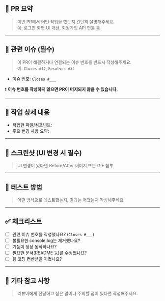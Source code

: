 ## 📌 PR 요약

> 이번 PR에서 어떤 작업을 했는지 간단히 설명해주세요.  
> 예: 로그인 화면 UI 개선, 회원가입 API 연동 등

---

## 🔗 관련 이슈 (필수)

> 이 PR이 해결하거나 연결되는 이슈 번호를 반드시 작성해주세요.  
> 예: `Closes #12`, `Resolves #34`

- 이슈 번호: `Closes #___`

❗ **이슈 번호를 작성하지 않으면 PR이 머지되지 않을 수 있습니다.**

---

## 🧩 작업 상세 내용

- 작업한 파일/컴포넌트:
- 주요 변경 사항 요약:

---

## 📸 스크린샷 (UI 변경 시 필수)

> UI 변경이 있다면 Before/After 이미지 또는 GIF 첨부

---

## 🧪 테스트 방법

> 어떤 방식으로 테스트했는지, 결과는 어땠는지 작성해주세요

---

## ✅ 체크리스트

- [ ] 관련 이슈 번호를 작성했나요? (`Closes #___`)
- [ ] 불필요한 console.log는 제거했나요?
- [ ] 기능이 정상 동작하나요?
- [ ] 필요한 문서(README 등)를 수정했나요?
- [ ] 팀 코딩 컨벤션을 지켰나요?

---

## 🙋 기타 참고 사항

> 리뷰어에게 전달하고 싶은 말이나 주의할 점이 있다면 작성해주세요.
